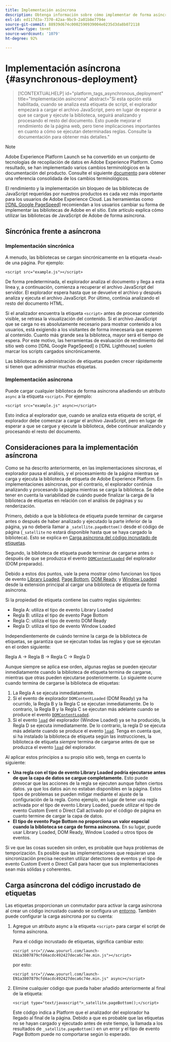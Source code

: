 ```yaml
---
title: Implementación asíncrona
description: Obtenga información sobre cómo implementar de forma asíncrona las bibliotecas de Adobe Experience Platform Launch en su sitio web.
exl-id: ed117d3a-7370-42aa-9bc9-2a01b8e7794e
source-git-commit: 88939d674c0002590939004e0235d3da8b072118
workflow-type: tm+mt
source-wordcount: '1079'
ht-degree: 92%

---
```


# Implementación asíncrona {#asynchronous-deployment}

>[!CONTEXTUALHELP]
>id="platform_tags_asynchronous_deployment"
>title="Implementación asíncrona"
>abstract="Si esta opción está habilitada, cuando se analiza esta etiqueta de script, el explorador empezará a cargar el archivo JavaScript, pero en lugar de esperar a que se cargue y ejecute la biblioteca, seguirá analizando y procesando el resto del documento. Esto puede mejorar el rendimiento de la página web, pero tiene implicaciones importantes en cuanto a cómo se ejecutan determinadas reglas. Consulte la documentación para obtener más detalles."

>[!NOTE]
>
>Adobe Experience Platform Launch se ha convertido en un conjunto de tecnologías de recopilación de datos en Adobe Experience Platform. Como resultado, se han implementado varios cambios terminológicos en la documentación del producto. Consulte el siguiente [documento](../../term-updates.md) para obtener una referencia consolidada de los cambios terminológicos.

El rendimiento y la implementación sin bloqueo de las bibliotecas de JavaScript requeridas por nuestros productos es cada vez más importante para los usuarios de Adobe Experience Cloud. Las herramientas como [[!DNL Google PageSpeed]](https://developers.google.com/speed/pagespeed/insights/) recomiendan a los usuarios cambiar su forma de implementar las bibliotecas de Adobe en el sitio. Este artículo explica cómo utilizar las bibliotecas de JavaScript de Adobe de forma asíncrona.

## Síncrónica frente a asíncrona

### Implementación sincrónica

A menudo, las bibliotecas se cargan sincrónicamente en la etiqueta `<head>` de una página. Por ejemplo:

```markup
<script src="example.js"></script>
```

De forma predeterminada, el explorador analiza el documento y llega a esta línea y, a continuación, comienza a recuperar el archivo JavaScript del servidor. El explorador espera hasta que se devuelve el archivo y después analiza y ejecuta el archivo JavaScript. Por último, continúa analizando el resto del documento HTML.

Si el analizador encuentra la etiqueta `<script>` antes de procesar contenido visible, se retrasa la visualización del contenido. Si el archivo JavaScript que se carga no es absolutamente necesario para mostrar contenido a los usuarios, está exigiendo a los visitantes de forma innecesaria que esperen al contenido. Cuanto más grande sea la biblioteca, mayor será el tiempo de espera. Por este motivo, las herramientas de evaluación de rendimiento del sitio web como [!DNL Google PageSpeed] o [!DNL Lighthouse] suelen marcar los scripts cargados sincrónicamente.

Las bibliotecas de administración de etiquetas pueden crecer rápidamente si tienen que administrar muchas etiquetas.

### Implementación asíncrona

Puede cargar cualquier biblioteca de forma asíncrona añadiendo un atributo `async` a la etiqueta `<script>`. Por ejemplo:

```markup
<script src="example.js" async></script>
```

Esto indica al explorador que, cuando se analiza esta etiqueta de script, el explorador debe comenzar a cargar el archivo JavaScript, pero en lugar de esperar a que se cargue y ejecute la biblioteca, debe continuar analizando y procesando el resto del documento.

## Consideraciones para la implementación asíncrona

Como se ha descrito anteriormente, en las implementaciones síncronas, el explorador pausa el análisis, y el procesamiento de la página mientras se carga y ejecuta la biblioteca de etiqueta de Adobe Experience Platform. En implementaciones asíncronas, por el contrario, el explorador continúa analizando y procesando la página mientras se carga la biblioteca. Se debe tener en cuenta la variabilidad de cuándo puede finalizar la carga de la biblioteca de etiquetas en relación con el análisis de páginas y su renderización.

Primero, debido a que la biblioteca de etiqueta puede terminar de cargarse antes o después de haber analizado y ejecutado la parte inferior de la página, ya no debería llamar a `_satellite.pageBottom()` desde el código de página (`_satellite` no estará disponible hasta que se haya cargado la biblioteca). Esto se explica en [Carga asíncrona del código incrustado de etiquetas](#loading-the-tags-embed-code-asynchronously).

Segundo, la biblioteca de etiqueta puede terminar de cargarse antes o después de que se produzca el evento [`DOMContentLoaded`](https://developer.mozilla.org/es-ES/docs/Web/Events/DOMContentLoaded) del explorador (DOM preparado).

Debido a estos dos puntos, vale la pena mostrar cómo funcionan los tipos de evento [Library Loaded](../../extensions/client/core/overview.md#library-loaded-page-top), [Page Bottom](../../extensions/client/core/overview.md#page-bottom), [DOM Ready](../../extensions/client/core/overview.md#page-bottom), y [Window Loaded](../../extensions/client/core/overview.md#window-loaded) desde la extensión principal al cargar una biblioteca de etiqueta de forma asíncrona.

Si la propiedad de etiqueta contiene las cuatro reglas siguientes:

* Regla A: utiliza el tipo de evento Library Loaded
* Regla B: utiliza el tipo de evento Page Bottom
* Regla C: utiliza el tipo de evento DOM Ready
* Regla D: utiliza el tipo de evento Window Loaded

Independientemente de cuándo termine la carga de la biblioteca de etiquetas, se garantiza que se ejecutan todas las reglas y que se ejecutan en el orden siguiente:

Regla A → Regla B → Regla C → Regla D

Aunque siempre se aplica ese orden, algunas reglas se pueden ejecutar inmediatamente cuando la biblioteca de etiqueta termina de cargarse, mientras que otras pueden ejecutarse posteriormente. Lo siguiente ocurre cuando termina de cargarse la biblioteca de etiquetas:

1. La Regla A se ejecuta inmediatamente.
1. Si el evento de explorador `DOMContentLoaded` (DOM Ready) ya ha ocurrido, la Regla B y la Regla C se ejecutan inmediatamente. De lo contrario, la Regla B y la Regla C se ejecutan más adelante cuando se produce el evento [`DOMContentLoaded`](https://developer.mozilla.org/es-ES/docs/Web/Events/DOMContentLoaded).
1. Si el evento [`load`](https://developer.mozilla.org/es-ES/docs/Web/Events/load) del explorador (Window Loaded) ya se ha producido, la Regla D se ejecuta inmediatamente. De lo contrario, la regla D se ejecuta más adelante cuando se produce el evento [`load`](https://developer.mozilla.org/es-ES/docs/Web/Events/load). Tenga en cuenta que, si ha instalado la biblioteca de etiqueta según las instrucciones, la biblioteca de etiqueta *siempre* termina de cargarse antes de que se produzca el evento [`load`](https://developer.mozilla.org/es-ES/docs/Web/Events/load) del explorador.

Al aplicar estos principios a su propio sitio web, tenga en cuenta lo siguiente:

* **Una regla con el tipo de evento Library Loaded podría ejecutarse antes de que la capa de datos se cargue completamente.** Esto puede provocar que las acciones de la regla se ejecuten aunque falten ciertos datos. ya que los datos aún no estaban disponibles en la página. Estos tipos de problemas se pueden mitigar mediante el ajuste de la configuración de la regla. Como ejemplo, en lugar de tener una regla activada por el tipo de evento Library Loaded, puede utilizar el tipo de evento Custom Event o Direct Call activado por el código de página en cuanto termine de cargar la capa de datos.
* **El tipo de evento Page Bottom no proporciona un valor especial cuando la biblioteca se carga de forma asíncrona.**  En su lugar, puede usar Library Loaded, DOM Ready, Window Loaded u otros tipos de eventos.

Si ve que las cosas suceden sin orden, es probable que haya problemas de temporización. Es posible que las implementaciones que requieran una sincronización precisa necesiten utilizar detectores de eventos y el tipo de evento Custom Event o Direct Call para hacer que sus implementaciones sean más sólidas y coherentes.

## Carga asíncrona del código incrustado de etiquetas

Las etiquetas proporcionan un conmutador para activar la carga asíncrona al crear un código incrustado cuando se configura un [entorno](../publishing/environments.md). También puede configurar la carga asíncrona por su cuenta:

1. Agregue un atributo async a la etiqueta `<script>` para cargar el script de forma asíncrona.

   Para el código incrustado de etiquetas, significa cambiar esto:

   ```markup
   <script src="//www.yoururl.com/launch-EN1a3807879cfd4acdc492427deca6c74e.min.js"></script>
   ```

   por esto:

   ```markup
   <script src="//www.yoururl.com/launch-EN1a3807879cfd4acdc492427deca6c74e.min.js" async></script>
   ```

1. Elimine cualquier código que pueda haber añadido anteriormente al final de la etiqueta:

   ```markup
   <script type="text/javascript">_satellite.pageBottom();</script>
   ```

   Este código indica a Platform que el analizador del explorador ha llegado al final de la página. Debido a que es probable que las etiquetas no se hayan cargado y ejecutado antes de este tiempo, la llamada a los resultados de `_satellite.pageBottom()` en un error y el tipo de evento Page Bottom puede no comportarse según lo esperado.
